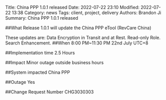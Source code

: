 Title: China PPP 1.0.1 released
Date: 2022-07-22 23:10
Modified: 2022-07-22 13:38
Category: news
Tags: client, project, delivery
Authors: Brandon Ji
Summary: China PPP 1.0.1 released

##What
Release 1.0.1 will update the China PPP eTool (RevCare China) 

These updates are:
	Data Encryption in Transit and at Rest.
	Read-only Role.
	Search Enhancement.
##When
8:00 PM~11:30 PM 22nd July UTC+8

##Implementation time
2.5 Hours
                                                                                                                                                                                                  
##Impact
Minor outage outside business hours

##System impacted
China PPP

##Outage
Yes
                                                                                                                                                                                                  
##Change Request Number 
CHG3030303
